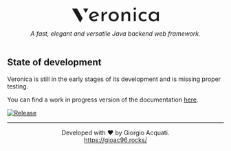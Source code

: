 <p align="center">
  <img src="/docs/static/images/logo/logo-dark.svg" width="40%" align="center">
  <br>
  <br>
  <i>A fast, elegant and versatile Java backend web framework.</i>
  <br>
  <br>
</p>
<h2>State of development</h2>
<p>Veronica is still in the early stages of its development and is missing proper testing.
<p>You can find a work in progress version of the documentation <a href="https://veronica-gioac96.readme.io/">here</a>.</p>
<a href="https://jitpack.io/#GioAc96/Veronica"><img alt="Release" src="https://jitpack.io/v/GioAc96/Veronica.svg"></a>
<hr>
<p align="center">Developed with ❤️ by Giorgio Acquati.<br><a href="https://gioac96.rocks/">https://gioac96.rocks/</a></p>
